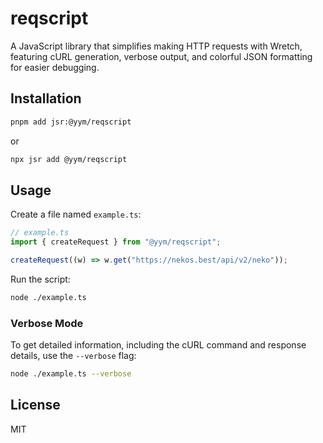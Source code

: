 # reqscript

A JavaScript library that simplifies making HTTP requests with Wretch, featuring cURL generation, verbose output, and colorful JSON formatting for easier debugging.

## Installation

```bash
pnpm add jsr:@yym/reqscript
```

or

```bash
npx jsr add @yym/reqscript
```

## Usage

Create a file named `example.ts`:

```typescript
// example.ts
import { createRequest } from "@yym/reqscript";

createRequest((w) => w.get("https://nekos.best/api/v2/neko"));
```

Run the script:

```bash
node ./example.ts
```

### Verbose Mode

To get detailed information, including the cURL command and response details, use the `--verbose` flag:

```bash
node ./example.ts --verbose
```

## License

MIT
